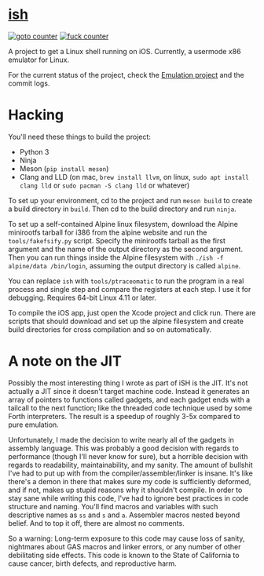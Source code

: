 # [ish](https://ish.app)

[![goto counter](https://img.shields.io/github/search/tbodt/ish/goto.svg)](https://github.com/tbodt/ish/search?q=goto)
[![fuck counter](https://img.shields.io/github/search/tbodt/ish/fuck.svg)](https://github.com/tbodt/ish/search?q=fuck)

A project to get a Linux shell running on iOS. Currently, a usermode x86 emulator for Linux.

For the current status of the project, check the [Emulation project](https://github.com/tbodt/ish/projects/3) and the commit logs.

# Hacking

You'll need these things to build the project:

 - Python 3
 - Ninja
 - Meson (`pip install meson`)
 - Clang and LLD (on mac, `brew install llvm`, on linux, `sudo apt install clang lld` or `sudo pacman -S clang lld` or whatever)

To set up your environment, cd to the project and run `meson build` to create a build directory in `build`. Then cd to the build directory and run `ninja`.

To set up a self-contained Alpine linux filesystem, download the Alpine minirootfs tarball for i386 from the alpine website and run the `tools/fakefsify.py` script. Specify the minirootfs tarball as the first argument and the name of the output directory as the second argument. Then you can run things inside the Alpine filesystem with `./ish -f alpine/data /bin/login`, assuming the output directory is called `alpine`.

You can replace `ish` with `tools/ptraceomatic` to run the program in a real process and single step and compare the registers at each step. I use it for debugging. Requires 64-bit Linux 4.11 or later.

To compile the iOS app, just open the Xcode project and click run. There are scripts that should download and set up the alpine filesystem and create build directories for cross compilation and so on automatically.

# A note on the JIT

Possibly the most interesting thing I wrote as part of iSH is the JIT. It's not actually a JIT since it doesn't target machine code. Instead it generates an array of pointers to functions called gadgets, and each gadget ends with a tailcall to the next function; like the threaded code technique used by some Forth interpreters. The result is a speedup of roughly 3-5x compared to pure emulation.

Unfortunately, I made the decision to write nearly all of the gadgets in assembly language. This was probably a good decision with regards to performance (though I'll never know for sure), but a horrible decision with regards to readability, maintainability, and my sanity. The amount of bullshit I've had to put up with from the compiler/assembler/linker is insane. It's like there's a demon in there that makes sure my code is sufficiently deformed, and if not, makes up stupid reasons why it shouldn't compile. In order to stay sane while writing this code, I've had to ignore best practices in code structure and naming. You'll find macros and variables with such descriptive names as `ss` and `s` and `a`. Assembler macros nested beyond belief. And to top it off, there are almost no comments.

So a warning: Long-term exposure to this code may cause loss of sanity, nightmares about GAS macros and linker errors, or any number of other debilitating side effects. This code is known to the State of California to cause cancer, birth defects, and reproductive harm.
